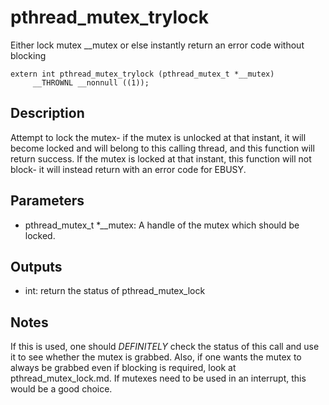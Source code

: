 # pthread_mutex_trylock
Either lock mutex __mutex or else instantly return an error code without blocking 

```
extern int pthread_mutex_trylock (pthread_mutex_t *__mutex)
     __THROWNL __nonnull ((1));
```

## Description
Attempt to lock the mutex- if the mutex is unlocked at that instant, it will become locked and will belong to this calling thread, and this function will return success. If the mutex is locked at that instant, this function will not block- it will instead return with an error code for EBUSY.  

## Parameters
* pthread_mutex_t *__mutex: A handle of the mutex which should be locked.

## Outputs
* int: return the status of pthread_mutex_lock

## Notes
If this is used, one should *DEFINITELY* check the status of this call and use it to see whether the mutex is grabbed. Also, if one wants the mutex to always be grabbed even if blocking is required, look at pthread_mutex_lock.md. If mutexes need to be used in an interrupt, this would be a good choice.
